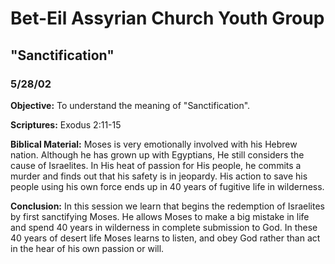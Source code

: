# Bet-Eil Assyrian Church Youth Group

## "Sanctification"

### 5/28/02

**Objective:** To understand the meaning of "Sanctification".

**Scriptures:** Exodus 2:11-15

**Biblical Material:** Moses is very emotionally involved with his Hebrew nation. Although he has grown up with Egyptians, He still considers the cause of Israelites. In His heat of passion for His people, he commits a murder and finds out that his safety is in jeopardy. His action to save his people using his own force ends up in 40 years of fugitive life in wilderness.

**Conclusion:** In this session we learn that begins the redemption of Israelites by first sanctifying Moses. He allows Moses to make a big mistake in life and spend 40 years in wilderness in complete submission to God. In these 40 years of desert life Moses learns to listen, and obey God rather than act in the hear of his own passion or will.
